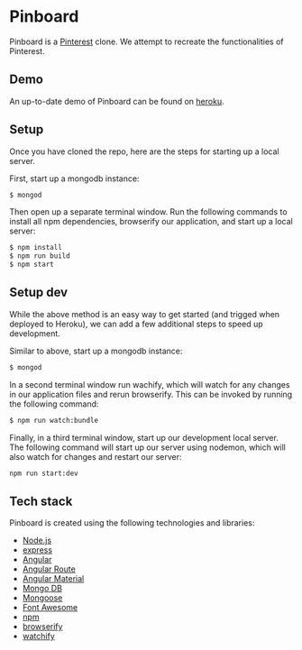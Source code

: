 
# Pinboard

Pinboard is a [Pinterest](https://www.pinterest.com/) clone. We attempt to 
recreate the functionalities of Pinterest.


## Demo

An up-to-date demo of Pinboard can be found on [heroku](http://fcc-dc-pinboard.herokuapp.com/).


## Setup

Once you have cloned the repo, here are the steps for starting up a local server.

First, start up a mongodb instance:
```sh
$ mongod
```

Then open up a separate terminal window. Run the following commands to install all npm dependencies, browserify our application, and start up a local server:
```sh
$ npm install
$ npm run build
$ npm start
```

## Setup dev

While the above method is an easy way to get started (and trigged when deployed to Heroku), we can add a few additional steps to speed up development.

Similar to above, start up a mongodb instance:
```sh
$ mongod
```

In a second terminal window run wachify, which will watch for any changes in our application files and rerun browserify. This can be invoked by running the following command:
```sh
$ npm run watch:bundle
```

Finally, in a third terminal window, start up our development local server. The following command will start up our server using nodemon, which will also watch for changes and restart our server:
```sh
npm run start:dev
```


## Tech stack

Pinboard is created using the following technologies and libraries:
- [Node.js](https://nodejs.org/en/)
- [express](http://expressjs.com/)
- [Angular](https://angularjs.org/)
- [Angular Route](https://docs.angularjs.org/api/ngRoute/service/$route)
- [Angular Material](https://material.angularjs.org/latest/)
- [Mongo DB](https://www.mongodb.com/)
- [Mongoose](http://mongoosejs.com/)
- [Font Awesome](http://fontawesome.io/)
- [npm](https://www.npmjs.com/)
- [browserify](http://browserify.org/)
- [watchify](https://github.com/substack/watchify)


